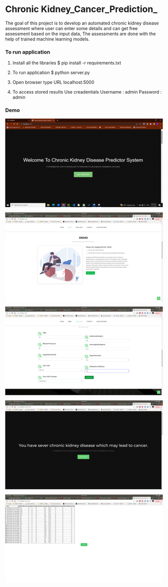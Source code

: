# Chronic Kidney_Cancer_Prediction_
The goal of this project is to develop an automated chronic kidney disease assessment where user can enter some details and can get free assessment based on the input data, The assessments are done with the help of trained machine learning models.

### To run application

1. Install all the libraries
$ pip install -r requirements.txt

2. To run application
$ python server.py

3. Open browser type URL localhost:5000

4. To access stored results Use creadentials 
   Username : admin
   Password : admin

### Demo

![](static/scrn1.png)

![](static/scrn2.png)

![](static/scrn3.png)

![](static/scrn4.png)

![](static/scrn5.png)
